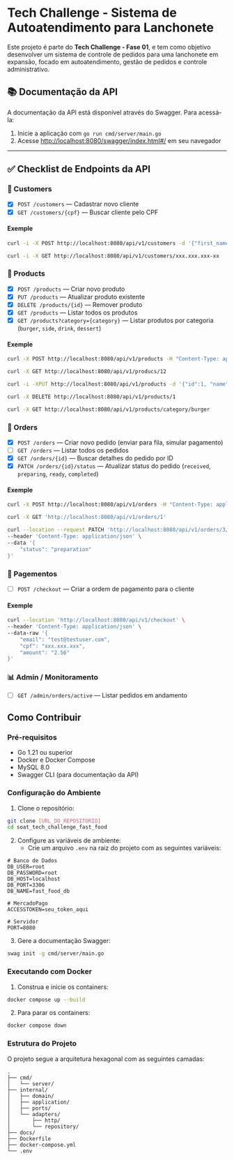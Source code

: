 # Tech Challenge - Sistema de Autoatendimento para Lanchonete

Este projeto é parte do **Tech Challenge - Fase 01**, e tem como objetivo desenvolver um sistema de controle de pedidos para uma lanchonete em expansão, focado em autoatendimento, gestão de pedidos e controle administrativo.

## 📚 Documentação da API

A documentação da API está disponível através do Swagger. Para acessá-la:

1. Inicie a aplicação com `go run cmd/server/main.go`
2. Acesse [http://localhost:8080/swagger/index.html#/](http://localhost:8080/swagger/index.html#/) em seu navegador

---

## ✅ Checklist de Endpoints da API

### 👤 Customers
- [x] `POST /customers` — Cadastrar novo cliente
- [x] `GET /customers/{cpf}` — Buscar cliente pelo CPF

#### Exemple
```bash
curl -i -X POST http://localhost:8080/api/v1/customers -d '{"first_name":"Test1","last_name":"Test2","email":"test@test.com","cpf":"xxx.xxx.xxx"}'

curl -i -X GET http://localhost:8080/api/v1/customers/xxx.xxx.xxx-xx
```

### 🍔 Products
- [x] `POST /products` — Criar novo produto
- [x] `PUT /products`  — Atualizar produto existente
- [x] `DELETE /products/{id}` — Remover produto
- [x] `GET /products` — Listar todos os produtos
- [x] `GET /products?category={category}` — Listar produtos por categoria (`burger`, `side`, `drink`, `dessert`)

#### Exemple
```bash
curl -X POST http://localhost:8080/api/v1/products -H "Content-Type: application/json" -d '{"name":"Pizza","description":"queijo","price":"40","category":"burger"}'

curl -X GET http://localhost:8080/api/v1/producs/12

curl -i -XPUT http://localhost:8080/api/v1/products -d '{"id":1, "name":"Pizza-u","description":"queijo","price":"40","category":"burger"}'

curl -X DELETE http://localhost:8080/api/v1/products/1

curl -X GET http://localhost:8080/api/v1/products/category/burger
```

### 🧾 Orders
- [x] `POST /orders` — Criar novo pedido (enviar para fila, simular pagamento)
- [ ] `GET /orders` — Listar todos os pedidos
- [x] `GET /orders/{id}` — Buscar detalhes do pedido por ID
- [x] `PATCH /orders/{id}/status` — Atualizar status do pedido (`received`, `preparing`, `ready`, `completed`)

#### Exemple
```bash
curl -X POST http://localhost:8080/api/v1/orders -H "Content-Type: application/json" -d '{"customer_id":1,"cpf":"xxx.xxx.xxx","status":"received", "items":[{"order_id":1,"product_id":1,"quantity":1, "price": 5.66},{"order_id":1,"product_id":2,"quantity":1, "price": 2.88}]}'

curl -X GET 'http://localhost:8080/api/v1/orders/1'

curl --location --request PATCH 'http://localhost:8080/api/v1/orders/3/status' \
--header 'Content-Type: application/json' \
--data '{
    "status": "preparation"
}'
```

### 🧾 Pagementos
- [ ] `POST /checkout` — Criar a ordem de pagamento para o cliente

#### Exemple
```bash
curl --location 'http://localhost:8080/api/v1/checkout' \
--header 'Content-Type: application/json' \
--data-raw '{
    "email": "test@testuser.com",
    "cpf": "xxx.xxx.xxx",
    "amount": "2.56"
}'
```

### 📊 Admin / Monitoramento
- [ ] `GET /admin/orders/active` — Listar pedidos em andamento

## Como Contribuir

### Pré-requisitos

- Go 1.21 ou superior
- Docker e Docker Compose
- MySQL 8.0
- Swagger CLI (para documentação da API)

### Configuração do Ambiente

1. Clone o repositório:
```bash
git clone [URL_DO_REPOSITORIO]
cd soat_tech_challenge_fast_food
```

2. Configure as variáveis de ambiente:
   - Crie um arquivo `.env` na raiz do projeto com as seguintes variáveis:
```env
# Banco de Dados
DB_USER=root
DB_PASSWORD=root
DB_HOST=localhost
DB_PORT=3306
DB_NAME=fast_food_db

# MercadoPago
ACCESSTOKEN=seu_token_aqui

# Servidor
PORT=8080
```

3. Gere a documentação Swagger:
```bash
swag init -g cmd/server/main.go
```

### Executando com Docker

1. Construa e inicie os containers:
```bash
docker compose up --build
```

2. Para parar os containers:
```bash
docker compose down
```

### Estrutura do Projeto

O projeto segue a arquitetura hexagonal com as seguintes camadas:

```
.
├── cmd/
│   └── server/          
├── internal/
│   ├── domain/        
│   ├── application/    
│   ├── ports/          
│   └── adapters/       
│       ├── http/      
│       └── repository/
├── docs/               
├── Dockerfile         
├── docker-compose.yml 
└── .env             
```